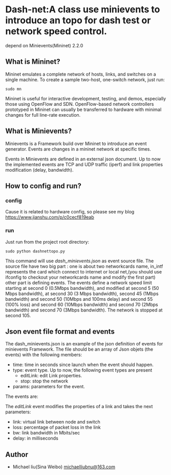 Dash-net:A class use minievents to introduce an topo for dash test or network speed control.
========================================================

depend on Minievents(Mininet) 2.2.0

## What is Mininet?

Mininet emulates a complete network of hosts, links, and switches
on a single machine.  To create a sample two-host, one-switch network,
just run:

  `sudo mn`

Mininet is useful for interactive development, testing, and demos,
especially those using OpenFlow and SDN.  OpenFlow-based network
controllers prototyped in Mininet can usually be transferred to
hardware with minimal changes for full line-rate execution.

## What is Minievents?

Minievents is a Framework build over Mininet to introduce an event generator.
Events are changes in a mininet network at specific times. 

Events in Minievents are defined in an external json document.
Up to now the implemented events are TCP and UDP traffic (iperf) and link 
properties modification (delay, bandwidth).

## How to config and run?
### config
Cause it is related to hardware config, so please see my blog 
https://www.jianshu.com/p/c0cecf819eab


### run

Just run from the project root directory:

  `sudo python dashnettopo.py`

This command will use *dash_minievents.json* as event source file.
The source file have two big part :
one is about two networkcards name, in_intf represents the card which connect to internet
or local net,(you should use ifconfig to checkout your networkcards name and modify the first part)
other part is defining events. 
The events define a network speed limit starting at second 0 (0.5Mbps bandwidth), and  modified at second 5 (50 Mbps bandwidth), at second 30 (3 Mbps bandwidth), second 45 (1Mbps bandwidth) and second 50 (10Mbps and 100ms delay) and second 55 (100% loss) and second 60 (10Mbps bandwidth) and second 70 (2Mbps bandwidth) and second 70 (3Mbps bandwidth). The network is stopped at second 105.

## Json event file format and events
The dash_minievents.json is an example of the json definition of events for minievents 
Framework. The file should be an array of Json objets (the events) with the following members:

* time: time in seconds since launch when the event should happen.
* type: event type. Up to now, the following event types are present
  * editLink: edit Link properties.
  * stop: stop the network
* params: parameters for the event.

The events are:

The *editLink* event modifies the properties of a link and takes the next parameters:
* link: virtual link between node and switch
* loss: percentage of packet loss in the link
* bw: link bandwidth in Mbits/sec
* delay: in milliseconds

## Author

* Michael liu(Sina Weibo)
michaelliubnu@163.com

